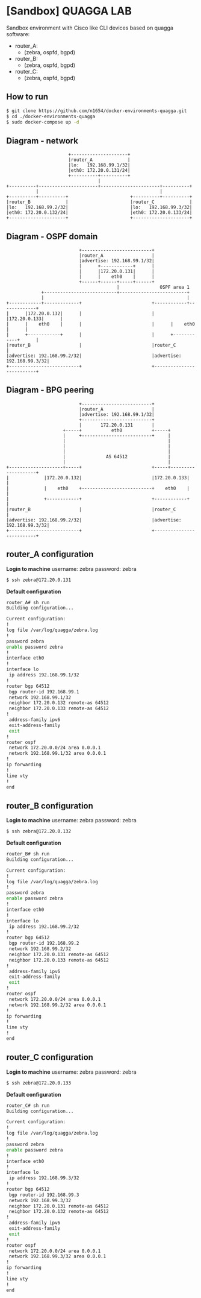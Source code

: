 # [Sandbox] QUAGGA LAB

Sandbox environment with Cisco like CLI devices based on quagga software:
  - router_A: 
    - (zebra, ospfd, bgpd)
  - router_B:
    - (zebra, ospfd, bgpd)
  - router_C:
    - (zebra, ospfd, bgpd)


## How to run

```sh
$ git clone https://github.com/n1654/docker-environments-quagga.git
$ cd ./docker-environments-quagga
$ sudo docker-compose up -d
```

## Diagram - network

                           +---------------------+
                           |router_A             |
                           |lo:   192.168.99.1/32|
                           |eth0: 172.20.0.131/24|
                           +----------+----------+
                                      |
    +----------+----------------------+----------------------+----------+
               |                                             |
    +----------+----------+                       +----------+----------+
    |router_B             |                       |router_C             |
    |lo:   192.168.99.2/32|                       |lo:   192.168.99.3/32|
    |eth0: 172.20.0.132/24|                       |eth0: 172.20.0.133/24|
    +---------------------+                       +---------------------+
    
## Diagram - OSPF domain

                               +--------------------------+
                               |router_A                  |
                               |advertise: 192.168.99.1/32|
                               |      +------------+      |
                               |      |172.20.0.131|      |
                               |      |    eth0    |      |
                               +------+------+-----+------+
                                             |               OSPF area 1
                 +---------------------------+-------------------------+
                 |                                                     |
    +------------+-------------+                          +------------+-------------+
    |      |172.20.0.132|      |                          |      |172.20.0.133|      |
    |      |    eth0    |      |                          |      |    eth0    |      |
    |      +------------+      |                          |      +------------+      |
    |router_B                  |                          |router_C                  |
    |advertise: 192.168.99.2/32|                          |advertise: 192.168.99.3/32|
    +--------------------------+                          +--------------------------+
    
## Diagram - BPG peering
                               +--------------------------+
                               |router_A                  |
                               |advertise: 192.168.99.1/32|
                               +--------------------------+
                               |       172.20.0.131       |
                         +-----+           eth0           +-----+
                         |     +--------------------------+     |
                         |                                      |
                         |                                      |
                         |                                      |
                         |               AS 64512               |
                         |                                      |
    +--------------------+-----+                          +-----+--------------------+
    |             |172.20.0.132|                          |172.20.0.133|             |
    |             |    eth0    +--------------------------+    eth0    |             |
    |             +------------+                          +------------+             |
    |router_B                  |                          |router_C                  |
    |advertise: 192.168.99.2/32|                          |advertise: 192.168.99.3/32|
    +--------------------------+                          +--------------------------+

## router_A configuration

**Login to machine**
username: zebra
password: zebra
```sh
$ ssh zebra@172.20.0.131
```

**Default configuration**
```bash
router_A# sh run
Building configuration...

Current configuration:
!
log file /var/log/quagga/zebra.log
!
password zebra
enable password zebra
!
interface eth0
!
interface lo
 ip address 192.168.99.1/32
!
router bgp 64512
 bgp router-id 192.168.99.1
 network 192.168.99.1/32
 neighbor 172.20.0.132 remote-as 64512
 neighbor 172.20.0.133 remote-as 64512
!
 address-family ipv6
 exit-address-family
 exit
!
router ospf
 network 172.20.0.0/24 area 0.0.0.1
 network 192.168.99.1/32 area 0.0.0.1
!
ip forwarding
!
line vty
!
end
```

## router_B configuration

**Login to machine**
username: zebra
password: zebra
```sh
$ ssh zebra@172.20.0.132
```

**Default configuration**
```bash
router_B# sh run
Building configuration...

Current configuration:
!
log file /var/log/quagga/zebra.log
!
password zebra
enable password zebra
!
interface eth0
!
interface lo
 ip address 192.168.99.2/32
!
router bgp 64512
 bgp router-id 192.168.99.2
 network 192.168.99.2/32
 neighbor 172.20.0.131 remote-as 64512
 neighbor 172.20.0.133 remote-as 64512
!
 address-family ipv6
 exit-address-family
 exit
!
router ospf
 network 172.20.0.0/24 area 0.0.0.1
 network 192.168.99.2/32 area 0.0.0.1
!
ip forwarding
!
line vty
!
end
```

## router_C configuration

**Login to machine**
username: zebra
password: zebra
```sh
$ ssh zebra@172.20.0.133
```

**Default configuration**
```bash
router_C# sh run
Building configuration...

Current configuration:
!
log file /var/log/quagga/zebra.log
!
password zebra
enable password zebra
!
interface eth0
!
interface lo
 ip address 192.168.99.3/32
!
router bgp 64512
 bgp router-id 192.168.99.3
 network 192.168.99.3/32
 neighbor 172.20.0.131 remote-as 64512
 neighbor 172.20.0.132 remote-as 64512
!
 address-family ipv6
 exit-address-family
 exit
!
router ospf
 network 172.20.0.0/24 area 0.0.0.1
 network 192.168.99.3/32 area 0.0.0.1
!
ip forwarding
!
line vty
!
end
```
